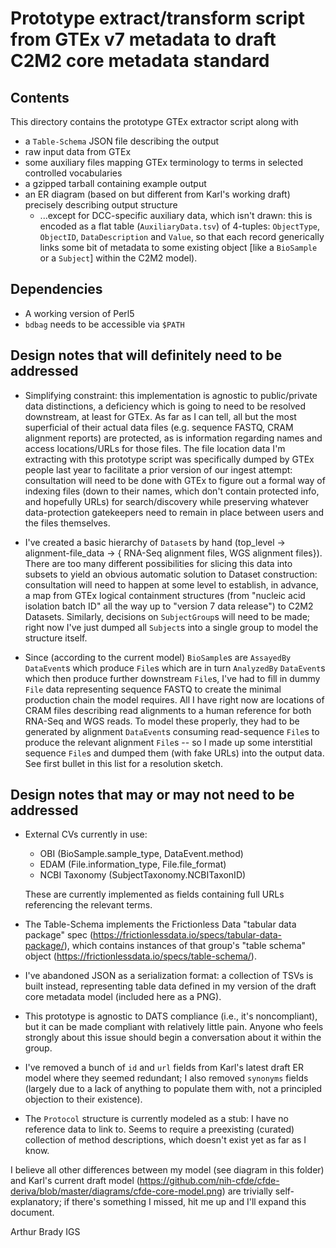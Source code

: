 # Prototype extract/transform script from GTEx v7 metadata to draft C2M2 core metadata standard

## Contents

This directory contains the prototype GTEx extractor script along with
- a `Table-Schema` JSON file describing the output
- raw input data from GTEx
- some auxiliary files mapping GTEx terminology to terms in selected controlled vocabularies
- a gzipped tarball containing example output
- an ER diagram (based on but different from Karl's working draft) precisely describing output structure
  - ...except for DCC-specific auxiliary data, which isn't drawn: this is encoded as a flat table (`AuxiliaryData.tsv`) of 4-tuples: `ObjectType`, `ObjectID`, `DataDescription` and `Value`, so that each record generically links some bit of metadata to some existing object \[like a `BioSample` or a `Subject`\] within the C2M2 model).

## Dependencies

- A working version of Perl5
- `bdbag` needs to be accessible via `$PATH`

## Design notes that will definitely need to be addressed

- Simplifying constraint: this implementation is agnostic to public/private data distinctions, a deficiency which is going to need to be resolved downstream, at least for GTEx. As far as I can tell, all but the most superficial of their actual data files (e.g. sequence FASTQ, CRAM alignment reports) are protected, as is information regarding names and access locations/URLs for those files. The file location data I'm extracting with this prototype script was specifically dumped by GTEx people last year to facilitate a prior version of our ingest attempt: consultation will need to be done with GTEx to figure out a formal way of indexing files (down to their names, which don't contain protected info, and hopefully URLs) for search/discovery while preserving whatever data-protection gatekeepers need to remain in place between users and the files themselves.

- I've created a basic hierarchy of `Dataset`s by hand (top_level -> alignment-file_data -> { RNA-Seq alignment files, WGS alignment files}). There are too many different possibilities for slicing this data into subsets to yield an obvious automatic solution to Dataset construction: consultation will need to happen at some level to establish, in advance, a map from GTEx logical containment structures (from "nucleic acid isolation batch ID" all the way up to "version 7 data release") to C2M2 Datasets. Similarly, decisions on `SubjectGroup`s will need to be made; right now I've just dumped all `Subject`s into a single group to model the structure itself.

- Since (according to the current model) `BioSample`s are `AssayedBy` `DataEvent`s which produce `File`s which are in turn `AnalyzedBy` `DataEvent`s which then produce further downstream `File`s, I've had to fill in dummy `File` data representing sequence FASTQ to create the minimal production chain the model requires. All I have right now are locations of CRAM files describing read alignments to a human reference for both RNA-Seq and WGS reads. To model these properly, they had to be generated by alignment `DataEvent`s consuming read-sequence `File`s to produce the relevant alignment `File`s -- so I made up some interstitial sequence `File`s and dumped them (with fake URLs) into the output data. See first bullet in this list for a resolution sketch.

## Design notes that may or may not need to be addressed

- External CVs currently in use:
  - OBI (BioSample.sample_type, DataEvent.method)
  - EDAM (File.information_type, File.file_format)
  - NCBI Taxonomy (SubjectTaxonomy.NCBITaxonID)
  
  These are currently implemented as fields containing full URLs referencing the relevant terms.

- The Table-Schema implements the Frictionless Data "tabular data package" spec (https://frictionlessdata.io/specs/tabular-data-package/), which contains instances of that group's "table schema" object (https://frictionlessdata.io/specs/table-schema/).

- I've abandoned JSON as a serialization format: a collection of TSVs is built instead, representing table data defined in my version of the draft core metadata model (included here as a PNG).

- This prototype is agnostic to DATS compliance (i.e., it's noncompliant), but it can be made compliant with relatively little pain. Anyone who feels strongly about this issue should begin a conversation about it within the group.

- I've removed a bunch of `id` and `url` fields from Karl's latest draft ER model where they seemed redundant; I also removed `synonyms` fields (largely due to a lack of anything to populate them with, not a principled objection to their existence).

- The `Protocol` structure is currently modeled as a stub: I have no reference data to link to. Seems to require a preexisting (curated) collection of method descriptions, which doesn't exist yet as far as I know.

I believe all other differences between my model (see diagram in this folder) and Karl's current draft model (https://github.com/nih-cfde/cfde-deriva/blob/master/diagrams/cfde-core-model.png) are trivially self-explanatory; if there's something I missed, hit me up and I'll expand this document.

Arthur Brady
IGS
